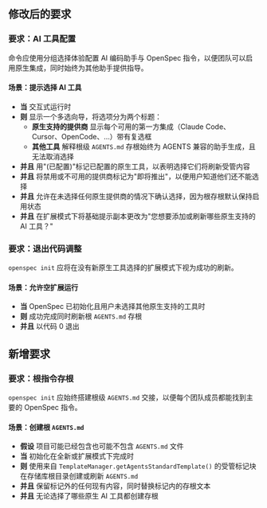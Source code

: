 ## 修改后的要求
### 要求：AI 工具配置
命令应使用分组选择体验配置 AI 编码助手与 OpenSpec 指令，以便团队可以启用原生集成，同时始终为其他助手提供指导。

#### 场景：提示选择 AI 工具
- **当** 交互式运行时
- **则** 显示一个多选向导，将选项分为两个标题：
  - **原生支持的提供商** 显示每个可用的第一方集成（Claude Code、Cursor、OpenCode、…）带有复选框
  - **其他工具** 解释根级 `AGENTS.md` 存根始终为 AGENTS 兼容的助手生成，且无法取消选择
- **并且** 用"(已配置)"标记已配置的原生工具，以表明选择它们将刷新受管内容
- **并且** 将禁用或不可用的提供商标记为"即将推出"，以便用户知道他们还不能选择
- **并且** 允许在未选择任何原生提供商的情况下确认选择，因为根存根默认保持启用状态
- **并且** 在扩展模式下将基础提示副本更改为"您想要添加或刷新哪些原生支持的 AI 工具？"

### 要求：退出代码调整
`openspec init` 应将在没有新原生工具选择的扩展模式下视为成功的刷新。

#### 场景：允许空扩展运行
- **当** OpenSpec 已初始化且用户未选择其他原生支持的工具时
- **则** 成功完成同时刷新根 `AGENTS.md` 存根
- **并且** 以代码 0 退出

## 新增要求
### 要求：根指令存根
`openspec init` 应始终搭建根级 `AGENTS.md` 交接，以便每个团队成员都能找到主要的 OpenSpec 指令。

#### 场景：创建根 `AGENTS.md`
- **假设** 项目可能已经包含也可能不包含 `AGENTS.md` 文件
- **当** 初始化在全新或扩展模式下完成时
- **则** 使用来自 `TemplateManager.getAgentsStandardTemplate()` 的受管标记块在存储库根目录创建或刷新 `AGENTS.md`
- **并且** 保留标记外的任何现有内容，同时替换标记内的存根文本
- **并且** 无论选择了哪些原生 AI 工具都创建存根